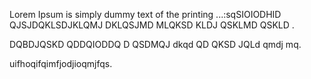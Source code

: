 Lorem Ipsum is simply dummy text of the printing ...:sqSIOIODHID QJSJDQKLSDJKLQMJ DKLQSJMD MLQKSD KLDJ QSKLMD QSKLD .

DQBDJQSKD QDDQIODDQ D QSDMQJ dkqd QD QKSD JQLd qmdj mq.


uifhoqifqimfjodjioqmjfqs.


